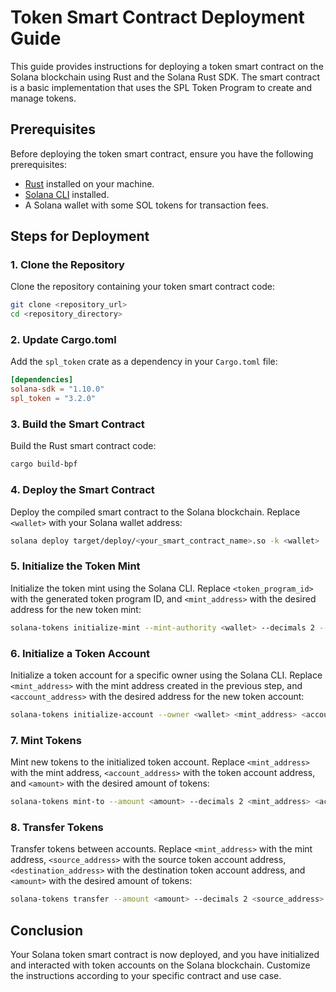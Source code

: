 # Token Smart Contract Deployment Guide

This guide provides instructions for deploying a token smart contract on the Solana blockchain using Rust and the Solana Rust SDK. The smart contract is a basic implementation that uses the SPL Token Program to create and manage tokens.

## Prerequisites

Before deploying the token smart contract, ensure you have the following prerequisites:

- [Rust](https://www.rust-lang.org/tools/install) installed on your machine.
- [Solana CLI](https://docs.solana.com/cli/installation) installed.
- A Solana wallet with some SOL tokens for transaction fees.

## Steps for Deployment

### 1. Clone the Repository

Clone the repository containing your token smart contract code:

```bash
git clone <repository_url>
cd <repository_directory>
```

### 2. Update Cargo.toml

Add the `spl_token` crate as a dependency in your `Cargo.toml` file:

```toml
[dependencies]
solana-sdk = "1.10.0"
spl_token = "3.2.0"
```

### 3. Build the Smart Contract

Build the Rust smart contract code:

```bash
cargo build-bpf
```

### 4. Deploy the Smart Contract

Deploy the compiled smart contract to the Solana blockchain. Replace `<wallet>` with your Solana wallet address:

```bash
solana deploy target/deploy/<your_smart_contract_name>.so -k <wallet>
```

### 5. Initialize the Token Mint

Initialize the token mint using the Solana CLI. Replace `<token_program_id>` with the generated token program ID, and `<mint_address>` with the desired address for the new token mint:

```bash
solana-tokens initialize-mint --mint-authority <wallet> --decimals 2 --freeze-authority <wallet> <mint_address>
```

### 6. Initialize a Token Account

Initialize a token account for a specific owner using the Solana CLI. Replace `<mint_address>` with the mint address created in the previous step, and `<account_address>` with the desired address for the new token account:

```bash
solana-tokens initialize-account --owner <wallet> <mint_address> <account_address>
```

### 7. Mint Tokens

Mint new tokens to the initialized token account. Replace `<mint_address>` with the mint address, `<account_address>` with the token account address, and `<amount>` with the desired amount of tokens:

```bash
solana-tokens mint-to --amount <amount> --decimals 2 <mint_address> <account_address> <wallet>
```

### 8. Transfer Tokens

Transfer tokens between accounts. Replace `<mint_address>` with the mint address, `<source_address>` with the source token account address, `<destination_address>` with the destination token account address, and `<amount>` with the desired amount of tokens:

```bash
solana-tokens transfer --amount <amount> --decimals 2 <source_address> <mint_address> <destination_address> --owner <wallet>
```

## Conclusion

Your Solana token smart contract is now deployed, and you have initialized and interacted with token accounts on the Solana blockchain. Customize the instructions according to your specific contract and use case.

